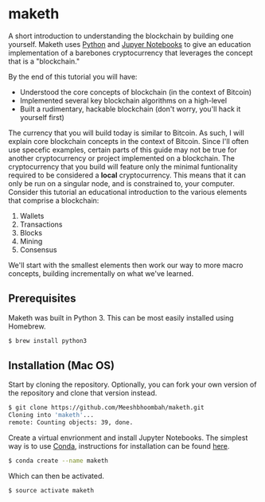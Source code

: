 # maketh
A short introduction to understanding the blockchain by building one yourself. Maketh
uses [Python](#) and [Jupyer Notebooks](#) to give an education implementation of a 
barebones cryptocurrency that leverages the concept that is a "blockchain."

By the end of this tutorial you will have:
- Understood the core concepts of blockchain (in the context of Bitcoin)
- Implemented several key blockchain algorithms on a high-level
- Built a rudimentary, hackable blockchain (don't worry, you'll hack it yourself first)

The currency that you will build today is similar to Bitcoin. As such, I will explain 
core blockchain concepts in the context of Bitcoin. Since I'll often use specefic examples, 
certain parts of this guide may not be true for another cryptocurrency or project implemented 
on a blockchain. The cryptocurrency that you build will feature only the minimal funtionality 
required to be considered a **local** cryptocurrency. This means that it can only be run on 
a singular node, and is constrained to, your computer. Consider this tutorial an educational 
introduction to the various elements that comprise a blockchain:

1. Wallets
1. Transactions
1. Blocks
1. Mining
1. Consensus

We'll start with the smallest elements then work our way to more macro concepts, building 
incrementally on what we've learned.

## Prerequisites
Maketh was built in Python 3. This can be most easily installed using Homebrew.
```bash
$ brew install python3
```

## Installation (Mac OS)
Start by cloning the repository. Optionally, you can fork your own version of the repository
and clone that version instead.
```bash
$ git clone https://github.com/Meeshbhoombah/maketh.git
Cloning into 'maketh'...
remote: Counting objects: 39, done.
```

Create a virtual envrionment and install Jupyter Notebooks. The simplest way is to use
[Conda](https://conda.io/docs/index.html), instructions for installation can be found 
[here](https://conda.io/docs/user-guide/install/macos.html#install-macos-silent).
```bash
$ conda create --name maketh
```

Which can then be activated.
```
$ source activate maketh
```


